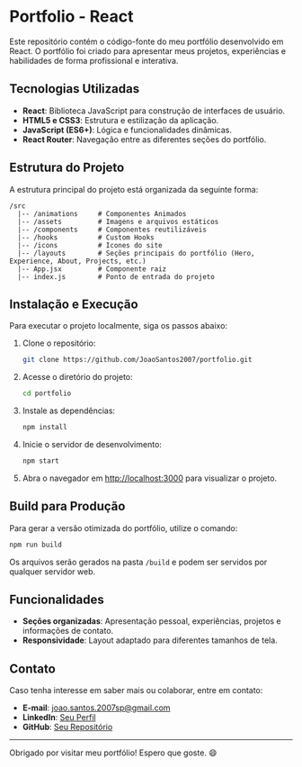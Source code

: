 # Portfolio - React

Este repositório contém o código-fonte do meu portfólio desenvolvido em React. O portfólio foi criado para apresentar meus projetos, experiências e habilidades de forma profissional e interativa.

## Tecnologias Utilizadas

- **React**: Biblioteca JavaScript para construção de interfaces de usuário.
- **HTML5 e CSS3**: Estrutura e estilização da aplicação.
- **JavaScript (ES6+)**: Lógica e funcionalidades dinâmicas.
- **React Router**: Navegação entre as diferentes seções do portfólio.

## Estrutura do Projeto

A estrutura principal do projeto está organizada da seguinte forma:

```
/src
  |-- /animations     # Componentes Animados
  |-- /assets         # Imagens e arquivos estáticos
  |-- /components     # Componentes reutilizáveis
  |-- /hooks          # Custom Hooks
  |-- /icons          # Icones do site
  |-- /layouts        # Seções principais do portfólio (Hero, Experience, About, Projects, etc.)
  |-- App.jsx         # Componente raiz
  |-- index.js        # Ponto de entrada do projeto
```

## Instalação e Execução

Para executar o projeto localmente, siga os passos abaixo:

1. Clone o repositório:

   ```bash
   git clone https://github.com/JoaoSantos2007/portfolio.git
   ```

2. Acesse o diretório do projeto:

   ```bash
   cd portfolio
   ```

3. Instale as dependências:

   ```bash
   npm install
   ```

4. Inicie o servidor de desenvolvimento:

   ```bash
   npm start
   ```

5. Abra o navegador em [http://localhost:3000](http://localhost:3000) para visualizar o projeto.

## Build para Produção

Para gerar a versão otimizada do portfólio, utilize o comando:

```bash
npm run build
```

Os arquivos serão gerados na pasta `/build` e podem ser servidos por qualquer servidor web.

## Funcionalidades

- **Seções organizadas**: Apresentação pessoal, experiências, projetos e informações de contato.
- **Responsividade**: Layout adaptado para diferentes tamanhos de tela.

## Contato

Caso tenha interesse em saber mais ou colaborar, entre em contato:

- **E-mail**: joao.santos.2007sp@gmail.com
- **LinkedIn**: [Seu Perfil](https://www.linkedin.com/in/joaosantos2007/)
- **GitHub**: [Seu Repositório](https://github.com/JoaoSantos2007)

---

Obrigado por visitar meu portfólio! Espero que goste. :smile:

